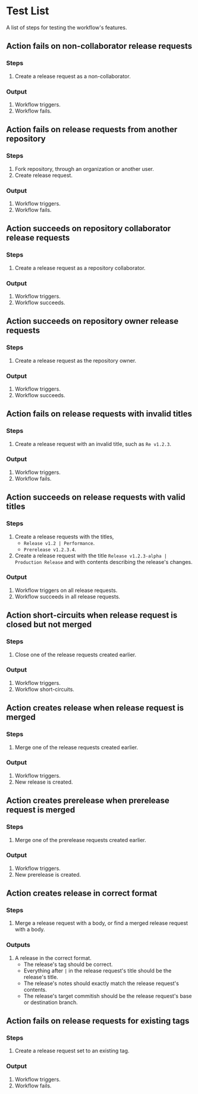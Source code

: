 # Test List
A list of steps for testing the workflow's features.

## Action fails on non-collaborator release requests

### Steps
1. Create a release request as a non-collaborator.

### Output
1. Workflow triggers.
1. Workflow fails.

## Action fails on release requests from another repository

### Steps
1. Fork repository, through an organization or another user.
1. Create release request.

### Output
1. Workflow triggers.
1. Workflow fails.

## Action succeeds on repository collaborator release requests

### Steps
1. Create a release request as a repository collaborator.

### Output
1. Workflow triggers.
1. Workflow succeeds.

## Action succeeds on repository owner release requests

### Steps
1. Create a release request as the repository owner.

### Output
1. Workflow triggers.
1. Workflow succeeds.

## Action fails on release requests with invalid titles

### Steps
1. Create a release request with an invalid title, such as `Re v1.2.3`.

### Output
1. Workflow triggers.
1. Workflow fails.

## Action succeeds on release requests with valid titles

### Steps
1. Create a release requests with the titles,
    - `Release v1.2 | Performance`.
    - `Prerelease v1.2.3.4`.
1. Create a release request with the title `Release v1.2.3-alpha | Production Release` and with contents describing the release's changes.

### Output
1. Workflow triggers on all release requests.
1. Workflow succeeds in all release requests.

## Action short-circuits when release request is closed but not merged

### Steps
1. Close one of the release requests created earlier.

### Output
1. Workflow triggers.
1. Workflow short-circuits.

## Action creates release when release request is merged

### Steps
1. Merge one of the release requests created earlier.

### Output
1. Workflow triggers.
1. New release is created.

## Action creates prerelease when prerelease request is merged

### Steps
1. Merge one of the prerelease requests created earlier.

### Output
1. Workflow triggers.
1. New prerelease is created.

## Action creates release in correct format

### Steps
1. Merge a release request with a body, or find a merged release request with a body.

### Outputs
1. A release in the correct format.
    - The release's tag should be correct.
    - Everything after ` | ` in the release request's title should be the release's title.
    - The release's notes should exactly match the release request's contents.
    - The release's target commitish should be the release request's base or destination branch.

## Action fails on release requests for existing tags

### Steps
1. Create a release request set to an existing tag.

### Output
1. Workflow triggers.
1. Workflow fails.
